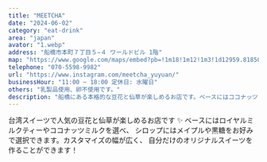 ```yaml
---
title: "MEETCHA"
date: "2024-06-02"
category: "eat-drink"
area: "japan"
avator: "1.webp"
address: "船橋市本町７丁目５−４ ワールドビル 1階"
map: "https://www.google.com/maps/embed?pb=!1m18!1m12!1m3!1d12959.818505838806!2d139.9731198682932!3d35.70273416128207!2m3!1f0!2f0!3f0!3m2!1i1024!2i768!4f13.1!3m3!1m2!1s0x601881a24c732361%3A0x32b80a6a2242dbed!2z5pys5qC85Y-w5rm-44K544Kk44O844OETUVFVENIQeimk-iMtg!5e0!3m2!1sja!2sjp!4v1718334871475!5m2!1sja!2sjp"
telephone: "070-5598-9982"
url: "https://www.instagram.com/meetcha_yuyuan/"
businessHour: "11:00 ~ 18:00 定休日: 水曜日"
others: "乳製品使用、卵不使用です。"
description: "船橋にある本格的な豆花と仙草が楽しめるお店です。ベースにはココナッツミルクやロイヤルミルクティーを選べ、シロップにはメイプルを使ったオプションもご用意しています。"
---
```


台湾スイーツで人気の豆花と仙草が楽しめるお店です ✨
ベースにはロイヤルミルクティーやココナッツミルクを選べ、
シロップにはメイプルや黒糖をお好みで選択できます。カスタマイズの幅が広く、
自分だけのオリジナルスイーツを作ることができます！
